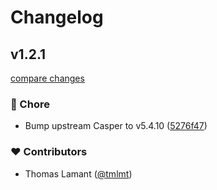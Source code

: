 # Changelog

## v1.2.1

[compare changes](https://github.com/tmlmt/fantome/compare/v1.2.0...v1.2.1)

### 🏡 Chore

- Bump upstream Casper to v5.4.10 ([5276f47](https://github.com/tmlmt/fantome/commit/5276f47))

### ❤️ Contributors

- Thomas Lamant ([@tmlmt](http://github.com/tmlmt))
